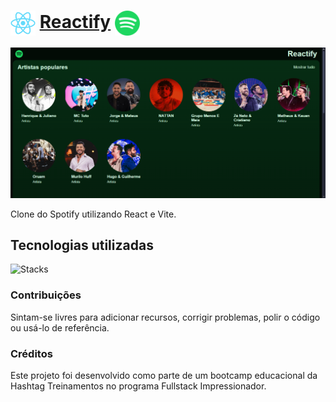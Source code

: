 # <img align="center" alt="React" height="40" width="40" src="https://raw.githubusercontent.com/devicons/devicon/master/icons/react/react-original.svg"> [Reactify](https://github.com/jpsilveira11/Reactify) <img align="center" alt="Spotify" height="40" width="40" src="misc/icons/spotify-logo.svg">

<img src="misc/images/Snapshot.png">

Clone do Spotify utilizando React e Vite.

## Tecnologias utilizadas
![Stacks](https://skillicons.dev/icons?i=html,css,javascript,react,nodejs,vite,npm)

### Contribuições

Sintam-se livres para adicionar recursos, corrigir problemas, polir o código ou usá-lo de referência.

### Créditos

Este projeto foi desenvolvido como parte de um bootcamp educacional da Hashtag Treinamentos no programa Fullstack Impressionador. 
